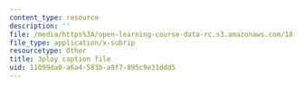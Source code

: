 ```yaml
---
content_type: resource
description: ''
file: /media/https%3A/open-learning-course-data-rc.s3.amazonaws.com/18-06sc-linear-algebra-fall-2011/11099da0a6a4583ba9f7895c9e31ddd5_5IGTFgPqlkw.vtt
file_type: application/x-subrip
resourcetype: Other
title: 3play caption file
uid: 11099da0-a6a4-583b-a9f7-895c9e31ddd5
---
```

